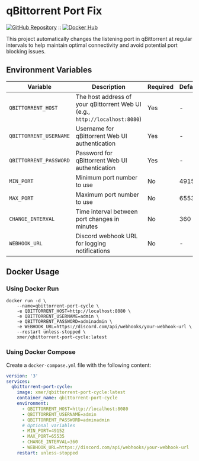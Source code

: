 # qBittorrent Port Fix

[![GitHub Repository](https://img.shields.io/badge/GitHub-Repository-blue)](https://github.com/xmerr/qbittorrent-port-cycle) :: [![Docker Hub](https://img.shields.io/badge/Docker%20Hub-Repository-blue)](https://hub.docker.com/r/xmer/qbittorrent-port-cycle)

This project automatically changes the listening port in qBittorrent at regular intervals to help maintain optimal connectivity and avoid potential port blocking issues.

## Environment Variables

| Variable | Description | Required | Default |
|----------|-------------|----------|---------|
| `QBITTORRENT_HOST` | The host address of your qBittorrent Web UI (e.g., `http://localhost:8080`) | Yes | - |
| `QBITTORRENT_USERNAME` | Username for qBittorrent Web UI authentication | Yes | - |
| `QBITTORRENT_PASSWORD` | Password for qBittorrent Web UI authentication | Yes | - |
| `MIN_PORT` | Minimum port number to use | No | 49152 |
| `MAX_PORT` | Maximum port number to use | No | 65535 |
| `CHANGE_INTERVAL` | Time interval between port changes in minutes | No | 360 |
| `WEBHOOK_URL` | Discord webhook URL for logging notifications | No | - |

## Docker Usage

### Using Docker Run

```
docker run -d \
    --name=qbittorrent-port-cycle \
    -e QBITTORRENT_HOST=http://localhost:8080 \
    -e QBITTORRENT_USERNAME=admin \
    -e QBITTORRENT_PASSWORD=adminadmin \
    -e WEBHOOK_URL=https://discord.com/api/webhooks/your-webhook-url \
    --restart unless-stopped \
    xmer/qbittorrent-port-cycle:latest
```

### Using Docker Compose

Create a `docker-compose.yml` file with the following content:

```yaml
version: '3'
services:
  qbittorrent-port-cycle:
    image: xmer/qbittorrent-port-cycle:latest
    container_name: qbittorrent-port-cycle
    environment:
      - QBITTORRENT_HOST=http://localhost:8080
      - QBITTORRENT_USERNAME=admin
      - QBITTORRENT_PASSWORD=adminadmin
      # Optional variables
      - MIN_PORT=49152
      - MAX_PORT=65535
      - CHANGE_INTERVAL=360
      - WEBHOOK_URL=https://discord.com/api/webhooks/your-webhook-url
    restart: unless-stopped
```